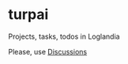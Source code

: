 # turpai
Projects, tasks, todos in Loglandia

Please, use [Discussions](https://github.com/TLI-Loglan/tasks/discussions)
